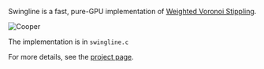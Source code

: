 Swingline is a fast, pure-GPU implementation of [Weighted Voronoi Stippling](https://www.cs.ubc.ca/labs/imager/tr/2002/secord2002b/secord.2002b.pdf).

![Cooper](https://mattkeeter.com/projects/swingline/cooper.png)

The implementation is in `swingline.c`

For more details, see the [project page](https://mattkeeter.com/projects/swingline).
